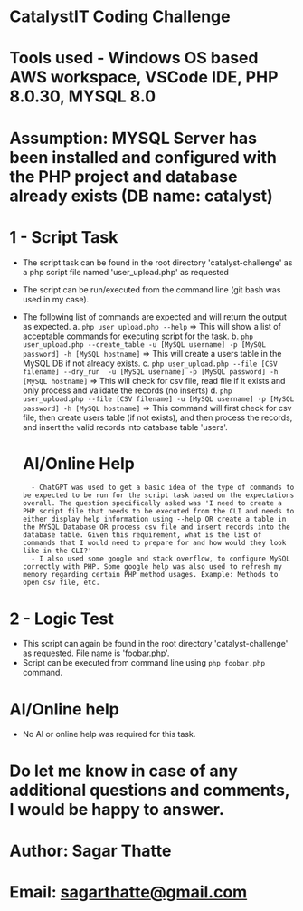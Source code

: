 # CatalystIT Coding Challenge
# Tools used - Windows OS based AWS workspace, VSCode IDE, PHP 8.0.30, MYSQL 8.0

# Assumption: MYSQL Server has been installed and configured with the PHP project and database already exists (DB name: catalyst)

# 1 - Script Task
- The script task can be found in the root directory 'catalyst-challenge' as a php script file named 'user_upload.php' as requested
- The script can be run/executed from the command line (git bash was used in my case).
- The following list of commands are expected and will return the output as expected.
    a. `php user_upload.php --help`
        => This will show a list of acceptable commands for executing script for the task.
    b. `php user_upload.php --create_table -u [MySQL username] -p [MySQL password] -h [MySQL hostname]`
        => This will create a users table in the MySQL DB if not already exists.
    c. `php user_upload.php --file [CSV filename] --dry_run  -u [MySQL username] -p [MySQL password] -h [MySQL hostname]`
        => This will check for csv file, read file if it exists and only process and validate the records (no inserts)
    d. `php user_upload.php --file [CSV filename] -u [MySQL username] -p [MySQL password] -h [MySQL hostname]`
        => This command will first check for csv file, then create users table (if not exists), and then process the records, and insert the valid records into database table 'users'.


    # AI/Online Help
        - ChatGPT was used to get a basic idea of the type of commands to be expected to be run for the script task based on the expectations overall. The question specifically asked was 'I need to create a PHP script file that needs to be executed from the CLI and needs to either display help information using --help OR create a table in the MYSQL Database OR process csv file and insert records into the database table. Given this requirement, what is the list of commands that I would need to prepare for and how would they look like in the CLI?'
        - I also used some google and stack overflow, to configure MySQL correctly with PHP. Some google help was also used to refresh my memory regarding certain PHP method usages. Example: Methods to open csv file, etc.

# 2 - Logic Test
- This script can again be found in the root directory 'catalyst-challenge' as requested. File name is 'foobar.php'.
- Script can be executed from command line using `php foobar.php` command.

# AI/Online help
- No AI or online help was required for this task.


# Do let me know in case of any additional questions and comments, I would be happy to answer.

# Author: Sagar Thatte
# Email: sagarthatte@gmail.com
